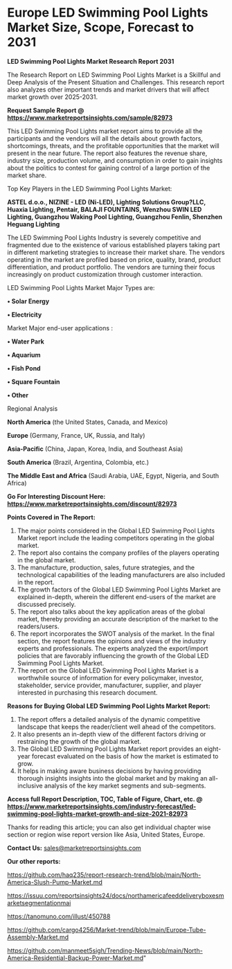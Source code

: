 # Europe LED Swimming Pool Lights Market Size, Scope, Forecast to 2031

<strong>LED Swimming Pool Lights Market Research Report 2031</strong>

The Research Report on LED Swimming Pool Lights Market is a Skillful and Deep Analysis of the Present Situation and Challenges. This research report also analyzes other important trends and market drivers that will affect market growth over 2025-2031.

<strong>Request Sample Report @ <a href=https://www.marketreportsinsights.com/sample/82973>https://www.marketreportsinsights.com/sample/82973</a></strong>

This LED Swimming Pool Lights market report aims to provide all the participants and the vendors will all the details about growth factors, shortcomings, threats, and the profitable opportunities that the market will present in the near future. The report also features the revenue share, industry size, production volume, and consumption in order to gain insights about the politics to contest for gaining control of a large portion of the market share.

Top Key Players in the LED Swimming Pool Lights Market:

<strong>ASTEL d.o.o., NIZINE - LED (Ni-LED), Lighting Solutions Group?LLC, Huaxia Lighting, Pentair, BALAJI FOUNTAINS, Wenzhou SWIN LED Lighting, Guangzhou Waking Pool Lighting, Guangzhou Fenlin, Shenzhen Heguang Lighting</strong>

The LED Swimming Pool Lights Industry is severely competitive and fragmented due to the existence of various established players taking part in different marketing strategies to increase their market share. The vendors operating in the market are profiled based on price, quality, brand, product differentiation, and product portfolio. The vendors are turning their focus increasingly on product customization through customer interaction.

LED Swimming Pool Lights Market Major Types are:

<strong>• Solar Energy

• Electricity</strong>

Market Major end-user applications :

<strong>• Water Park

• Aquarium

• Fish Pond

• Square Fountain

• Other</strong>

Regional Analysis

</u><strong><b>North America</b></strong> (the United States, Canada, and Mexico)

<strong><b>Europe </b></strong>(Germany, France, UK, Russia, and Italy)

<strong><b>Asia-Pacific</b></strong> (China, Japan, Korea, India, and Southeast Asia)

<strong><b>South America</b></strong> (Brazil, Argentina, Colombia, etc.)

<strong><b>The Middle East and Africa</b></strong> (Saudi Arabia, UAE, Egypt, Nigeria, and South Africa)

<strong>Go For Interesting Discount Here: <a href=https://www.marketreportsinsights.com/discount/82973>https://www.marketreportsinsights.com/discount/82973</a></strong>

<strong>Points Covered in The Report:</strong>
<ol>
  <li>The major points considered in the Global LED Swimming Pool Lights Market report include the leading competitors operating in the global market.</li>
  <li>The report also contains the company profiles of the players operating in the global market.</li>
  <li>The manufacture, production, sales, future strategies, and the technological capabilities of the leading manufacturers are also included in the report.</li>
  <li>The growth factors of the Global LED Swimming Pool Lights Market are explained in-depth, wherein the different end-users of the market are discussed precisely.</li>
  <li>The report also talks about the key application areas of the global market, thereby providing an accurate description of the market to the readers/users.</li>
  <li>The report incorporates the SWOT analysis of the market. In the final section, the report features the opinions and views of the industry experts and professionals. The experts analyzed the export/import policies that are favorably influencing the growth of the Global LED Swimming Pool Lights Market.</li>
  <li>The report on the Global LED Swimming Pool Lights Market is a worthwhile source of information for every policymaker, investor, stakeholder, service provider, manufacturer, supplier, and player interested in purchasing this research document.</li>
</ol>
<strong>Reasons for Buying Global LED Swimming Pool Lights Market Report:</strong>

<ol>
  <li>The report offers a detailed analysis of the dynamic competitive landscape that keeps the reader/client well ahead of the competitors.</li>
  <li>It also presents an in-depth view of the different factors driving or restraining the growth of the global market.</li>
  <li>The Global LED Swimming Pool Lights Market report provides an eight-year forecast evaluated on the basis of how the market is estimated to grow.</li>
  <li>It helps in making aware business decisions by having providing thorough insights insights into the global market and by making an all-inclusive analysis of the key market segments and sub-segments.</li>
</ol>
<strong>Access full Report Description, TOC, Table of Figure, Chart, etc. @ <a href=https://www.marketreportsinsights.com/industry-forecast/led-swimming-pool-lights-market-growth-and-size-2021-82973>https://www.marketreportsinsights.com/industry-forecast/led-swimming-pool-lights-market-growth-and-size-2021-82973</a></strong>


Thanks for reading this article; you can also get individual chapter wise section or region wise report version like Asia, United States, Europe.

<strong>Contact Us:</strong>
sales@marketreportsinsights.com

<strong>Our other reports:</strong>

<a href=https://github.com/haq235/report-research-trend/blob/main/North-America-Slush-Pump-Market.md>https://github.com/haq235/report-research-trend/blob/main/North-America-Slush-Pump-Market.md</a>

<a href=https://issuu.com/reportsinsights24/docs/northamericafeeddeliveryboxesmarketsegmentationmai>https://issuu.com/reportsinsights24/docs/northamericafeeddeliveryboxesmarketsegmentationmai</a>

<a href=https://tanomuno.com/illust/450788>https://tanomuno.com/illust/450788</a>

<a href=https://github.com/cargo4256/Market-trend/blob/main/Europe-Tube-Assembly-Market.md>https://github.com/cargo4256/Market-trend/blob/main/Europe-Tube-Assembly-Market.md</a>

<a href=https://github.com/manmeet5sigh/Trending-News/blob/main/North-America-Residential-Backup-Power-Market.md>https://github.com/manmeet5sigh/Trending-News/blob/main/North-America-Residential-Backup-Power-Market.md</a>"
